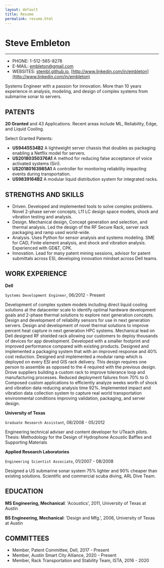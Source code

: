 ```yaml
---
layout: default
title: Resume
permalink: resume.html
---
```


# Steve Embleton
---
* PHONE: 1-512-565-8278
* E-MAIL: embleton@gmail.com
* WEBSITES: [stembl.github.io](stembl.github.io), [http://www.linkedin.com/in/embleton](http://www.linkedin.com/in/embleton)

Systems Engineer with a passion for innovation.  More than 10 years experience in analysis, modeling, and design of complex systems from submarine sonar to servers.

## PATENTS

**20 Granted** and 43 Applications. Recent areas include ML, Reliability, Edge, and Liquid Cooling.

Select Granted Patents:
* **US9445534B2** A lightweight server chassis that doubles as packaging enabling a Netflix model for servers.
* **US20180350376A1** A method for reducing false acceptance of voice activated systems (Siri).
* **US20180163985A1** A controller for monitoring reliability impacting events during transportation.
* **US9839164B2**  A modular liquid distribution system for integrated racks.

## STRENGTHS AND SKILLS

* Driven. Developed and implemented tools to solve complex problems.  Novel 2-phase server concepts, L11 LC design space models, shock and vibration testing and analysis.
* Design. Mechanical design, Concept generation and selection, and thermal analysis.  Led the design of the RF Secure Rack, server rack packaging and ramp used world-wide.
* Analysis.  Uses Python for sensor analysis and systems modeling.  SME for CAD, Finite element analysis, and shock and vibration analysis. Experienced with GD&T, CPK.
* Innovation. Lead for many patent mining sessions, advisor for patent submittals across ESI, developing innovation mindset across Dell teams.   


## WORK EXPERIENCE

**Dell**

`Systems Development Engineer`, 06/2012 - Present

Development of complex system models including direct liquid cooling solutions at the datacenter scale to identify optimal hardware development goals and 2-phase thermal solutions to explore next generation concepts.
Design and development of reliability sensors for use in next generation servers.
Design and development of novel thermal solutions to improve percent heat capture in next generation HPC systems.
Mechanical lead on Dell designed RF shielded rack allowing our customers to deploy thousands of devices for app development. Developed with  a smaller footprint and improved performance compared with existing products.
Designed and implemented a packaging system that with an improved response and 40% cost reduction.
Designed and implemented a modular ramp which is deployed on every ESI and GIS rack delivery. This design requires one person to assemble as opposed to the 4 required with the previous design.
Drove suppliers building a custom rack to improve tolerance loop and manufacturing processes. Reduced deployment failures from 70% to 0.  
Composed custom applications to efficiently analyze weeks worth of shock and vibration data reducing analysis time 92%.
Implemented impact and vibration data collection system to capture real world transportation environmental conditions improving validation, packaging, and server design.

**University of Texas**

`Graduate Research Assistant`, 08/2008 - 05/2012

Engineering technical adviser and content developer for UTeach pilots.
Thesis: Methodology for the Design of Hydrophone Acoustic Baffles and Supporting Materials

**Applied Research Laboratories**

`Engineering Scientist Associate`, 01/2007 - 08/2008

Designed a US submarine sonar system 75% lighter and 90% cheaper than existing solutions.
Scientific and commercial scuba diving, ARL Dive Team.

## EDUCATION

**MS Engineering, Mechanical**: 'Acoustics', 2011, University of Texas at Austin

**BS Engineering, Mechanical**: 'Design and Mfg.', 2006, University of Texas at Austin

## COMMITTEES

* Member, Patent Committee, Dell, 2017 - Present
* Member, Austin Smart City Alliance, 2020 - Present
* Member, Rack Transportation and Stability Team, ISTA, 2016 - 2020
